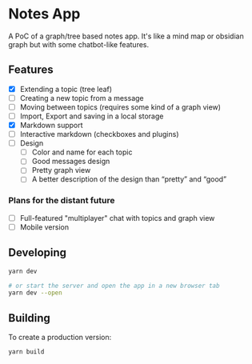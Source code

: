 # Notes App

A PoC of a graph/tree based notes app. It's like a mind map or obsidian graph but with some chatbot-like features.

## Features

- [x] Extending a topic (tree leaf)
- [ ] Creating a new topic from a message
- [ ] Moving between topics (requires some kind of a graph view)
- [ ] Import, Export and saving in a local storage
- [x] Markdown support
- [ ] Interactive markdown (checkboxes and plugins)
- [ ] Design
  - [ ] Color and name for each topic
  - [ ] Good messages design
  - [ ] Pretty graph view
  - [ ] A better description of the design than “pretty” and “good”

### Plans for the distant future

- [ ] Full-featured "multiplayer" chat with topics and graph view
- [ ] Mobile version

## Developing

```bash
yarn dev

# or start the server and open the app in a new browser tab
yarn dev --open
```

## Building

To create a production version:

```bash
yarn build
```
